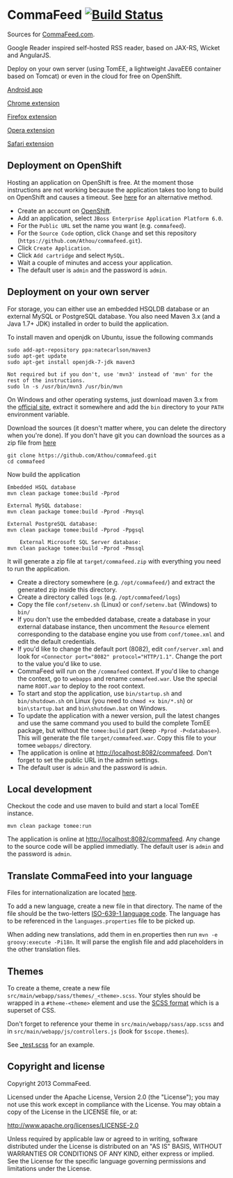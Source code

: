 CommaFeed [![Build Status](https://buildhive.cloudbees.com/job/Athou/job/commafeed/badge/icon)](https://buildhive.cloudbees.com/job/Athou/job/commafeed/)
=========
Sources for [CommaFeed.com](http://www.commafeed.com/).

Google Reader inspired self-hosted RSS reader, based on JAX-RS, Wicket and AngularJS.

Deploy on your own server (using TomEE, a lightweight JavaEE6 container based on Tomcat) or even in the cloud for free on OpenShift.

[Android app](https://github.com/doomrobo/CommaFeed-Android-Reader)

[Chrome extension](https://github.com/Athou/commafeed-chrome)

[Firefox extension](https://github.com/Athou/commafeed-firefox)

[Opera extension](https://github.com/Athou/commafeed-opera)

[Safari extension](https://github.com/Athou/commafeed-safari)

Deployment on OpenShift
-----------------------

Hosting an application on OpenShift is free. 
At the moment those instructions are not working because the application takes too long to build on OpenShift and causes a timeout. 
See [here](http://jasonwryan.com/blog/2013/05/25/greader/) for an alternative method.

* Create an account on [OpenShift](http://www.openshift.com/).
* Add an application, select `JBoss Enterprise Application Platform 6.0`.
* For the `Public URL` set the name you want (e.g. `commafeed`).
* For the `Source Code` option, click `Change` and set this repository (`https://github.com/Athou/commafeed.git`).
* Click `Create Application`.
* Click `Add cartridge` and select `MySQL`.
* Wait a couple of minutes and access your application.
* The default user is `admin` and the password is `admin`.

Deployment on your own server
-----------------------------

For storage, you can either use an embedded HSQLDB database or an external MySQL or PostgreSQL database.
You also need Maven 3.x (and a Java 1.7+ JDK) installed in order to build the application.

To install maven and openjdk on Ubuntu, issue the following commands

    sudo add-apt-repository ppa:natecarlson/maven3
    sudo apt-get update
    sudo apt-get install openjdk-7-jdk maven3
    
    Not required but if you don't, use 'mvn3' instead of 'mvn' for the rest of the instructions.
    sudo ln -s /usr/bin/mvn3 /usr/bin/mvn
    
On Windows and other operating systems, just download maven 3.x from the [official site](http://maven.apache.org/), extract it somewhere and add the `bin` directory to your `PATH` environment variable.
    
Download the sources (it doesn't matter where, you can delete the directory when you're done).
If you don't have git you can download the sources as a zip file from [here](https://github.com/Athou/commafeed/archive/master.zip)

    git clone https://github.com/Athou/commafeed.git
    cd commafeed
    
Now build the application

	Embedded HSQL database
    mvn clean package tomee:build -Pprod
    
	External MySQL database:
    mvn clean package tomee:build -Pprod -Pmysql
    
	External PostgreSQL database:
    mvn clean package tomee:build -Pprod -Ppgsql
    
    	External Microsoft SQL Server database:
    mvn clean package tomee:build -Pprod -Pmssql
    
It will generate a zip file at `target/commafeed.zip` with everything you need to run the application.

* Create a directory somewhere (e.g. `/opt/commafeed/`) and extract the generated zip inside this directory.
* Create a directory called `logs` (e.g. `/opt/commafeed/logs`)
* Copy the file `conf/setenv.sh` (Linux) or `conf/setenv.bat` (Windows) to `bin/`
* If you don't use the embedded database, create a database in your external database instance, then uncomment the `Resource` element corresponding to the database engine you use from `conf/tomee.xml` and edit the default credentials.
* If you'd like to change the default port (8082), edit `conf/server.xml` and look for `<Connector port="8082" protocol="HTTP/1.1"`. Change the port to the value you'd like to use.
* CommaFeed will run on the `/commafeed` context. If you'd like to change the context, go to `webapps` and rename `commafeed.war`. Use the special name `ROOT.war` to deploy to the root context.
* To start and stop the application, use `bin/startup.sh` and `bin/shutdown.sh` on Linux (you need to `chmod +x bin/*.sh`) or `bin\startup.bat` and `bin\shutdown.bat` on Windows.
* To update the application with a newer version, pull the latest changes and use the same command you used to build the complete TomEE package, but without the `tomee:build` part (keep `-Pprod -P<database>`). 
This will generate the file `target/commafeed.war`. Copy this file to your tomee `webapps/` directory.
* The application is online at [http://localhost:8082/commafeed](http://localhost:8082/commafeed). Don't forget to set the public URL in the admin settings.
* The default user is `admin` and the password is `admin`.

Local development
-----------------

Checkout the code and use maven to build and start a local TomEE instance.

 `mvn clean package tomee:run`

The application is online at [http://localhost:8082/commafeed](http://localhost:8082/commafeed). Any change to the source code will be applied immediatly.
The default user is `admin` and the password is `admin`.

Translate CommaFeed into your language
--------------------------------------

Files for internationalization are located [here](https://github.com/Athou/commafeed/tree/master/src/main/resources/i18n).

To add a new language, create a new file in that directory.
The name of the file should be the two-letters [ISO-639-1 language code](http://en.wikipedia.org/wiki/List_of_ISO_639-1_codes).
The language has to be referenced in the `languages.properties` file to be picked up.

When adding new translations, add them in en.properties then run `mvn -e groovy:execute -Pi18n`. It will parse the english file and add placeholders in the other translation files. 

Themes
---------------------

To create a theme, create a new file  `src/main/webapp/sass/themes/_<theme>.scss`. Your styles should be wrapped in a `#theme-<theme>` element and use the [SCSS format](http://sass-lang.com/) which is a superset of CSS.

Don't forget to reference your theme in `src/main/webapp/sass/app.scss` and in `src/main/webapp/js/controllers.js` (look for `$scope.themes`).

See [_test.scss](https://github.com/Athou/commafeed/blob/master/src/main/webapp/sass/themes/_test.scss) for an example.


Copyright and license
---------------------

Copyright 2013 CommaFeed.

Licensed under the Apache License, Version 2.0 (the "License");
you may not use this work except in compliance with the License.
You may obtain a copy of the License in the LICENSE file, or at:

   http://www.apache.org/licenses/LICENSE-2.0

Unless required by applicable law or agreed to in writing, software
distributed under the License is distributed on an "AS IS" BASIS,
WITHOUT WARRANTIES OR CONDITIONS OF ANY KIND, either express or implied.
See the License for the specific language governing permissions and
limitations under the License.
